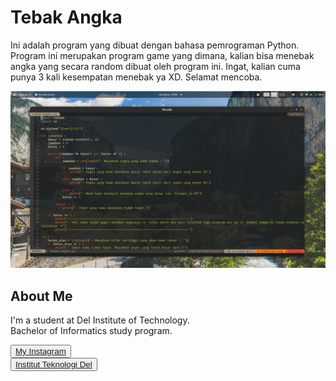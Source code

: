 # Tebak Angka

Ini adalah program yang dibuat dengan bahasa pemrograman Python. Program ini merupakan program game yang dimana, kalian bisa menebak angka yang secara random dibuat oleh program ini. Ingat, kalian cuma punya 3 kali kesempatan menebak ya XD. Selamat mencoba.

![ss](Screenshot%20from%202022-06-18%2017-09-32.png)

## <b>About Me</b>

I'm a student at Del Institute of Technology. <br>
Bachelor of Informatics study program. <br>

<button><a href="https://www.instagram.com/gabrielhtg77/">My Instagram</a></button>
<br>
<button><a href="https://www.del.ac.id/">Institut Teknologi Del</a></button>